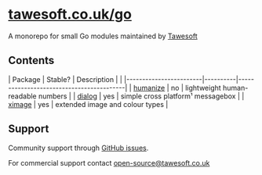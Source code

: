 [tawesoft.co.uk/go](https://tawesoft.co.uk/go)
================================================================================

A monorepo for small Go modules maintained by [Tawesoft](https://www.tawesoft.co.uk/)

Contents
--------

| Package                | Stable?  | Description |                            |
|------------------------|----------|------------------------------------------|
| [humanize](./humanize) | no       | lightweight human-readable numbers       |
| [dialog](./dialog)     | yes      | simple cross platform¹ messagebox        |
| [ximage](./ximage)     | yes      | extended image and colour types          |


Support
-------

Community support through [GitHub issues](https://github.com/tawesoft/go/issues).

For commercial support contact [open-source@tawesoft.co.uk](malto:open-source@tawesoft.co.uk)

